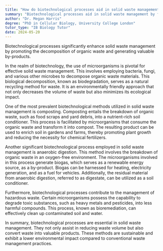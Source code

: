 ```yaml
---
title: "How do biotechnological processes aid in solid waste management?"
summary: "Biotechnological processes aid in solid waste management by facilitating the decomposition of organic waste and producing useful by-products."
author: "Dr. Megan Harris"
degree: "PhD in Cellular Biology, University College London"
tutor_type: "IB Biology Tutor"
date: 2024-05-20
---
```


Biotechnological processes significantly enhance solid waste management by promoting the decomposition of organic waste and generating valuable by-products.

In the realm of biotechnology, the use of microorganisms is pivotal for effective solid waste management. This involves employing bacteria, fungi, and various other microbes to decompose organic waste materials. This biological decomposition, known as biodegradation, serves as a natural recycling method for waste. It is an environmentally friendly approach that not only decreases the volume of waste but also minimizes its ecological impact.

One of the most prevalent biotechnological methods utilized in solid waste management is composting. Composting entails the breakdown of organic waste, such as food scraps and yard debris, into a nutrient-rich soil conditioner. This process is facilitated by microorganisms that consume the organic waste and transform it into compost. The resulting product can be used to enrich soil in gardens and farms, thereby promoting plant growth and reducing the necessity for chemical fertilizers.

Another significant biotechnological process employed in solid waste management is anaerobic digestion. This method involves the breakdown of organic waste in an oxygen-free environment. The microorganisms involved in this process generate biogas, which serves as a renewable energy source, as a by-product. Biogas can be harnessed for heating, electricity generation, and as a fuel for vehicles. Additionally, the residual material from anaerobic digestion, referred to as digestate, can be utilized as a soil conditioner.

Furthermore, biotechnological processes contribute to the management of hazardous waste. Certain microorganisms possess the capability to degrade toxic substances, such as heavy metals and pesticides, into less harmful compounds. This process, known as bioremediation, can effectively clean up contaminated soil and water.

In summary, biotechnological processes are essential in solid waste management. They not only assist in reducing waste volume but also convert waste into valuable products. These methods are sustainable and exhibit a lower environmental impact compared to conventional waste management practices.
    